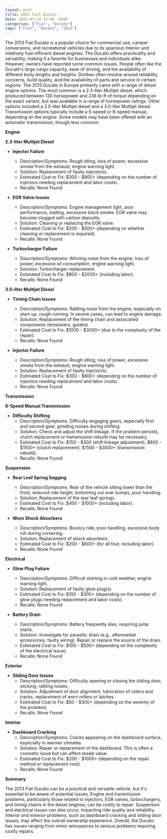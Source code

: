 ```yaml
---
layout: post
title: 2013 Fiat Ducato
date: 2025-03-14 13:46 -0400
categories: ["Fiat", "Ducato"]
tags: ["Fiat", "Ducato", "2013"]
---
```

The 2013 Fiat Ducato is a popular choice for commercial use, camper conversions, and recreational vehicles due to its spacious interior and relatively fuel-efficient diesel engines. The Ducato offers practicality and versatility, making it a favorite for businesses and individuals alike. However, owners have reported some common issues. People often like the Ducato's large cargo capacity, ease of driving, and the availability of different body lengths and heights. Dislikes often revolve around reliability concerns, build quality, and the availability of parts and service in certain regions. The 2013 Ducato in Europe primarily came with a range of diesel engine options. The most common is a 2.3-liter Multijet diesel, which produced between 130 horsepower and 236 lb-ft of torque depending on the exact variant, but was available in a range of horsepower ratings. Other options included a 2.0-liter Multijet diesel and a 3.0-liter Multijet diesel. Transmission options typically include a 5-speed or 6-speed manual, depending on the engine. Some models may have been offered with an automatic transmission, though less common.

**Engine**

**2.3-liter Multijet Diesel**

*   **Injector Failure**
    *   Description/Symptoms: Rough idling, loss of power, excessive smoke from the exhaust, engine warning light.
    *   Solution: Replacement of faulty injector(s).
    *   Estimated Cost to Fix: $300 - $800+ (depending on the number of injectors needing replacement and labor costs).
    *   Recalls: None Found

*   **EGR Valve Issues**
    *   Description/Symptoms: Engine management light, poor performance, stalling, excessive black smoke. EGR valve may become clogged with carbon deposits.
    *   Solution: Cleaning or replacing the EGR valve.
    *   Estimated Cost to Fix: $200 - $500+ (depending on whether cleaning or replacement is required).
    *   Recalls: None Found

*   **Turbocharger Failure**
    *   Description/Symptoms: Whining noise from the engine, loss of power, excessive oil consumption, engine warning light.
    *   Solution: Turbocharger replacement.
    *   Estimated Cost to Fix: $800 - $2000+ (including labor).
    *   Recalls: None Found

**3.0-liter Multijet Diesel**

*   **Timing Chain Issues**
    *   Description/Symptoms: Rattling noise from the engine, especially on start-up, rough running. In severe cases, can lead to engine damage.
    *   Solution: Replacement of the timing chain and associated components (tensioners, guides).
    *   Estimated Cost to Fix: $1000 - $3000+ (due to the complexity of the repair).
    *   Recalls: None Found

*   **Injector Failure**
    *   Description/Symptoms: Rough idling, loss of power, excessive smoke from the exhaust, engine warning light.
    *   Solution: Replacement of faulty injector(s).
    *   Estimated Cost to Fix: $300 - $800+ (depending on the number of injectors needing replacement and labor costs).
    *   Recalls: None Found

**Transmission**

**6-Speed Manual Transmission**

*   **Difficulty Shifting**
    *   Description/Symptoms: Difficulty engaging gears, especially first and second gear, grinding noises during shifting.
    *   Solution: Check and adjust the shift linkage. If the problem persists, clutch replacement or transmission rebuild may be necessary.
    *   Estimated Cost to Fix: $150 - $300 (shift linkage adjustment), $800 - $1500+ (clutch replacement), $1500 - $3000+ (transmission rebuild).
    *   Recalls: None Found

**Suspension**

*   **Rear Leaf Spring Sagging**
    *   Description/Symptoms: Rear of the vehicle sitting lower than the front, reduced ride height, bottoming out over bumps, poor handling.
    *   Solution: Replacement of the rear leaf springs.
    *   Estimated Cost to Fix: $400 - $1000+ (including labor).
    *   Recalls: None Found

*   **Worn Shock Absorbers**
    *   Description/Symptoms: Bouncy ride, poor handling, excessive body roll during cornering.
    *   Solution: Replacement of shock absorbers.
    *   Estimated Cost to Fix: $200 - $600+ (for all four, including labor).
    *   Recalls: None Found

**Electrical**

*   **Glow Plug Failure**
    *   Description/Symptoms: Difficult starting in cold weather, engine warning light.
    *   Solution: Replacement of faulty glow plug(s).
    *   Estimated Cost to Fix: $100 - $300+ (depending on the number of glow plugs needing replacement and labor costs).
    *   Recalls: None Found

*   **Battery Drain**
    *   Description/Symptoms: Battery frequently dies, requiring jump starts.
    *   Solution: Investigate for parasitic drain (e.g., aftermarket accessories, faulty wiring). Repair or replace the source of the drain.
    *   Estimated Cost to Fix: $100 - $500+ (depending on the complexity of the electrical issue).
    *   Recalls: None Found

**Exterior**

*   **Sliding Door Issues**
    *   Description/Symptoms: Difficulty opening or closing the sliding door, sticking, rattling noises.
    *   Solution: Adjustment of door alignment, lubrication of rollers and tracks, replacement of worn rollers or latches.
    *   Estimated Cost to Fix: $50 - $300+ (depending on the severity of the problem).
    *   Recalls: None Found

**Interior**

*   **Dashboard Cracking**
    *   Description/Symptoms: Cracks appearing on the dashboard surface, especially in warmer climates.
    *   Solution: Repair or replacement of the dashboard. This is often a cosmetic issue but can affect resale value.
    *   Estimated Cost to Fix: $200 - $1000+ (depending on the repair method or replacement cost).
    *   Recalls: None Found

**Summary**

The 2013 Fiat Ducato can be a practical and versatile vehicle, but it's essential to be aware of potential issues. Engine and transmission problems, particularly those related to injectors, EGR valves, turbochargers, and timing chains in the diesel engines, can be costly to repair. Suspension and electrical issues can also occur, impacting ride quality and reliability. Interior and exterior problems, such as dashboard cracking and sliding door issues, may affect the overall ownership experience. Overall, the Ducato has issues ranging from minor annoyances to serious problems requiring costly repairs.

